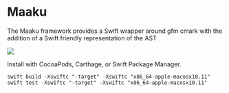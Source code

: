 # Maaku
The Maaku framework provides a Swift wrapper around gfm cmark with the addition of a Swift friendly representation of the AST

[![](https://travis-ci.org/KristopherGBaker/Maaku.svg?branch=master)](https://travis-ci.org/KristopherGBaker/Maaku)

Install with CocoaPods, Carthage, or Swift Package Manager.


`swift build -Xswiftc "-target" -Xswiftc "x86_64-apple-macosx10.11"`
`swift test -Xswiftc "-target" -Xswiftc "x86_64-apple-macosx10.11"`
